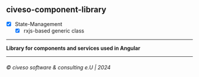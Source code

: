 ## civeso-component-library

- [x] State-Management
  - [x] rxjs-based generic class

---

**Library for components and services used in Angular**

---

###### ©️ civeso software & consulting e.U | 2024
